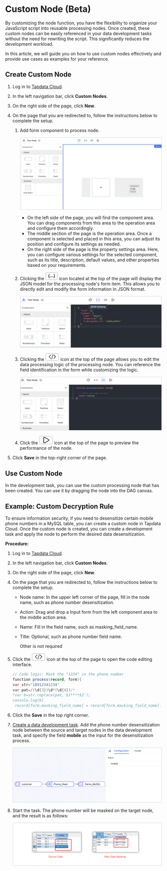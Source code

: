 # Custom Node (Beta)

By customizing the node function, you have the flexibility to organize your JavaScript script into reusable processing nodes. Once created, these custom nodes can be easily referenced in your data development tasks without the need for rewriting the script. This significantly reduces the development workload. 

In this article, we will guide you on how to use custom nodes effectively and provide use cases as examples for your reference.



## Create Custom Node

1. Log in to [Tapdata Cloud](https://cloud.tapdata.io/).

2. In the left navigation bar, click **Custom Nodes**.

3. On the right side of the page, click **New**.

4. On the page that you are redirected to, follow the instructions below to complete the setup.

   1. Add form component to process node.

      ![](../images/add_form_component_en.png)

      * On the left side of the page, you will find the component area. You can drag components from this area to the operation area and configure them accordingly.
      * The middle section of the page is the operation area. Once a component is selected and placed in this area, you can adjust its position and configure its settings as needed.
      * On the right side of the page is the property settings area. Here, you can configure various settings for the selected component, such as its title, description, default values, and other properties based on your requirements.

   2. Clicking  the ![](../images/json_icon.png) icon located at the top of the page will display the JSON model for the processing node's form item. This allows you to directly edit and modify the form information in JSON format. 

      ![](../images/json_schema_view_en.png)

   3. Clicking  the ![](../images/code_icon.png) icon at the top of the page allows you to edit the data processing logic of the processing node. You can reference the field identification in the form while customizing the logic.

      ![](../images/code_view_en.png)

   4. Click the ![](../images/preview_icon.png) icon at the top of the page to preview the performance of the node.

5. Click **Save** in the top-right corner of the page.



## Use Custom Node

In the development task, you can use the custom processing node that has been created. You can use it by dragging the node into the DAG canvas.



## Example: Custom Decryption Rule

To ensure information security, if you need to desensitize certain mobile phone numbers in a MySQL table, you can create a custom node in Tapdata Cloud. Once the custom node is created, you can create a development task and apply the node to perform the desired data desensitization.

**Procedure:**

1. Log in to [Tapdata Cloud](https://cloud.tapdata.io/).

2. In the left navigation bar, click **Custom Nodes**.

3. On the right side of the page, click **New**.

4. On the page that you are redirected to, follow the instructions below to complete the setup.

   * Node name: In the upper left corner of the page, fill in the node name, such as phone number desensitization.

   * Action: Drag and drop a Input form from the left component area to the middle action area.

   * Name: Fill in the field name, such as masking_field_name.

   * Title: Optional, such as phone number field name.

      Other is not required

5. Click the ![](../images/code_icon.png) icon at the top of the page to open the code editing interface.

   ```java
   // Code logic: Mask the "1234" in the phone number
   function process(record, form){
   var str="18912341234"
   var pat=/(\d{3})\d*(\d{4})/*
   *var b=str.replace(pat,'$1****$2');
   console.log(b)
    record[form.masking_field_name] = record[form.masking_field_name].replace("1234","****");
   ```

6. Click the **Save** in the top right corner.

7. [Create a data development task](data-development/create-task.md). Add the phone number desensitization node between the source and target nodes in the data development task, and specify the field **mobile** as the input for the desensitization process.

   ![Phone number desensitization](../images/masking_mobile_en.png)

8. Start the task. The phone number will be masked on the target node, and the result is as follows:

   ![Desensitization result](../images/desensitization_result_en.png)

